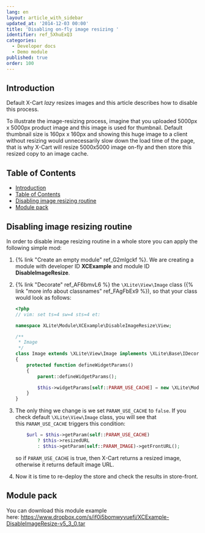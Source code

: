 ```yaml
---
lang: en
layout: article_with_sidebar
updated_at: '2014-12-03 00:00'
title: 'Disabling on-fly image resizing '
identifier: ref_5XhuExQ3
categories:
  - Developer docs
  - Demo module
published: true
order: 100
---
```

## Introduction

Default X-Cart _lazy_ resizes images and this article describes how to disable this process.

To illustrate the image-resizing process, imagine that you uploaded 5000px x 5000px product image and this image is used for thumbnail. Default thumbnail size is 160px x 160px and showing this huge image to a client without resizing would unnecessarily slow down the load time of the page, that is why X-Cart will resize 5000x5000 image on-fly and then store this resized copy to an image cache.

## Table of Contents

*   [Introduction](#introduction)
*   [Table of Contents](#table-of-contents)
*   [Disabling image resizing routine](#disabling-image-resizing-routine)
*   [Module pack](#module-pack)

## Disabling image resizing routine

In order to disable image resizing routine in a whole store you can apply the following simple mod:

1.  {% link "Create an empty module" ref_G2mlgckf %}. We are creating a module with developer ID **XCExample** and module ID **DisableImageResize**.
2.  {% link "Decorate" ref_AF6bmvL6 %} the `\XLite\View\Image` class ({% link "more info about classnames" ref_FAgFbEx9 %}), so that your class would look as follows: 

    ```php
	<?php
	// vim: set ts=4 sw=4 sts=4 et:

	namespace XLite\Module\XCExample\DisableImageResize\View;

	/**
	 * Image
	 */
	class Image extends \XLite\View\Image implements \XLite\Base\IDecorator
	{
		protected function defineWidgetParams()
	    {
			parent::defineWidgetParams();

			$this->widgetParams[self::PARAM_USE_CACHE] = new \XLite\Model\WidgetParam\TypeBool('Use cache', 0);
		}
	}
    ```

3.  The only thing we change is we set `PARAM_USE_CACHE` to `false`. If you check default `\XLite\View\Image` class, you will see that this `PARAM_USE_CACHE` triggers this condition: 

    ```php
		$url = $this->getParam(self::PARAM_USE_CACHE)
			? $this->resizedURL
			: $this->getParam(self::PARAM_IMAGE)->getFrontURL();
    ```

    so if `PARAM_USE_CACHE` is true, then X-Cart returns a resized image, otherwise it returns default image URL.

4.  Now it is time to re-deploy the store and check the results in store-front.

## Module pack

You can download this module example here: <https://www.dropbox.com/s/if0i5bomwyvuefj/XCExample-DisableImageResize-v5_3_0.tar>
